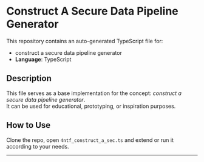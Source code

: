 # Construct A Secure Data Pipeline Generator

This repository contains an auto-generated TypeScript file for:

- construct a secure data pipeline generator
- **Language**: TypeScript

## Description

This file serves as a base implementation for the concept: *construct a secure data pipeline generator*.  
It can be used for educational, prototyping, or inspiration purposes.

## How to Use

Clone the repo, open `4ntf_construct_a_sec.ts` and extend or run it according to your needs.

---


